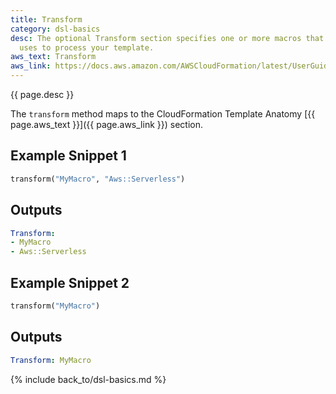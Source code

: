 ```yaml
---
title: Transform
category: dsl-basics
desc: The optional Transform section specifies one or more macros that AWS CloudFormation
  uses to process your template.
aws_text: Transform
aws_link: https://docs.aws.amazon.com/AWSCloudFormation/latest/UserGuide/transform-section-structure.html
---
```


{{ page.desc }}

The `transform` method maps to the CloudFormation Template Anatomy [{{ page.aws_text }}]({{ page.aws_link }}) section.

## Example Snippet 1

```ruby
transform("MyMacro", "Aws::Serverless")
```

## Outputs

```yaml
Transform:
- MyMacro
- Aws::Serverless
```

## Example Snippet 2

```ruby
transform("MyMacro")
```

## Outputs

```yaml
Transform: MyMacro
```

{% include back_to/dsl-basics.md %}


